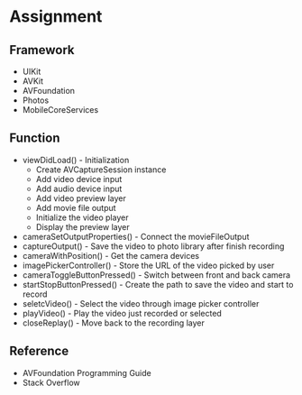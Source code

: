 # Assignment

## Framework
* UIKit
* AVKit
* AVFoundation
* Photos
* MobileCoreServices

## Function
* viewDidLoad() - Initialization
    * Create AVCaptureSession instance
    * Add video device input
    * Add audio device input
    * Add video preview layer
    * Add movie file output
    * Initialize the video player
    * Display the preview layer
* cameraSetOutputProperties() - Connect the movieFileOutput
* captureOutput() - Save the video to photo library after finish recording
* cameraWithPosition() - Get the camera devices
* imagePickerController() - Store the URL of the video picked by user
* cameraToggleButtonPressed() - Switch between front and back camera
* startStopButtonPressed() - Create the path to save the video and start to record
* seletcVideo() - Select the video through image picker controller
* playVideo() - Play the video just recorded or selected
* closeReplay() - Move back to the recording layer


## Reference
* AVFoundation Programming Guide
* Stack Overflow
